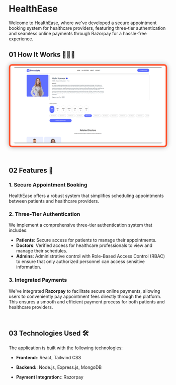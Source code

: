 # HealthEase

Welcome to HealthEase, where we've developed a secure appointment booking system for healthcare providers, featuring three-tier authentication and seamless online payments through Razorpay for a hassle-free experience.

## 01 How It Works 🧑🏻‍💻

<!-- Highlighted Image with Border and Emojis -->
<a href="https://drive.google.com/file/d/1xTuUmRJk1PizU4ZGWJ_s1O04huqnNZfh/view?usp=drive_link" 
   style="display: inline-block; text-decoration: none; border: 5px solid #ff5733; border-radius: 10px; padding: 5px; box-shadow: 0px 0px 15px rgba(0,0,0,0.3); transition: transform 0.3s, box-shadow 0.3s;">
  <img src="https://github.com/Unstoppable-NidhiLPU/MedBooker/blob/main/website.png" 
       alt="Watch the video" 
       style="border-radius: 10px;" 
       width="600" />
</a>

<br>

## 02 Features 🚀

### 1. Secure Appointment Booking
HealthEase offers a robust system that simplifies scheduling appointments between patients and healthcare providers. 

### 2. Three-Tier Authentication
We implement a comprehensive three-tier authentication system that includes:
- **Patients**: Secure access for patients to manage their appointments.
- **Doctors**: Verified access for healthcare professionals to view and manage their schedules.
- **Admins**: Administrative control with Role-Based Access Control (RBAC) to ensure that only authorized personnel can access sensitive information.

### 3. Integrated Payments
We've integrated **Razorpay** to facilitate secure online payments, allowing users to conveniently pay appointment fees directly through the platform. This ensures a smooth and efficient payment process for both patients and healthcare providers.

<br>

## 03 Technologies Used 🛠️

The application is built with the following technologies:


- **Frontend:**: React, Tailwind CSS

- **Backend:**: Node.js, Express.js, MongoDB

- **Payment Integration:**: Razorpay





   
